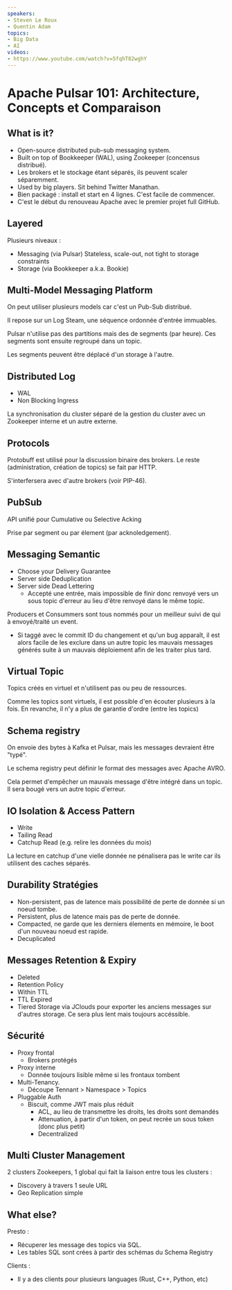 ```yaml
---
speakers:
- Steven Le Roux
- Quentin Adam
topics:
- Big Data
- AI
videos:
- https://www.youtube.com/watch?v=5fqhT82wghY
---
```


# Apache Pulsar 101: Architecture, Concepts et Comparaison

## What is it?

- Open-source distributed pub-sub messaging system.
- Built on top of Bookkeeper (WAL), using Zookeeper (concensus distribué).
- Les brokers et le stockage étant séparés, ils peuvent scaler séparemment.
- Used by big players. Sit behind Twitter Manathan.
- Bien packagé : install et start en 4 lignes. C'est facile de commencer.
- C'est le début du renouveau Apache avec le premier projet full GitHub.

## Layered

Plusieurs niveaux :

- Messaging (via Pulsar) Stateless, scale-out, not tight to storage constraints
- Storage (via Bookkeeper a.k.a. Bookie)

## Multi-Model Messaging Platform

On peut utiliser plusieurs models car c'est un Pub-Sub distribué.

Il repose sur un Log Steam, une séquence ordonnée d'entrée immuables.

Pulsar n'utilise pas des partitions mais des de segments (par heure). Ces segments sont ensuite regroupé dans un topic.

Les segments peuvent être déplacé d'un storage à l'autre.

## Distributed Log

- WAL
- Non Blocking Ingress

La synchronisation du cluster séparé de la gestion du cluster avec un Zookeeper interne et un autre externe.

## Protocols

Protobuff est utilisé pour la discussion binaire des brokers. Le reste (administration, création de topics) se fait par HTTP.

S'interfersera avec d'autre brokers (voir PIP-46).

## PubSub

API unifié pour Cumulative ou Selective Acking

Prise par segment ou par élement (par acknoledgement).

## Messaging Semantic

- Choose your Delivery Guarantee
- Server side Deduplication
- Server side Dead Lettering
  - Accepté une entrée, mais impossible de finir donc renvoyé vers un sous topic d'erreur au lieu d'être renvoyé dans le même topic.

Producers et Consummers sont tous nommés pour un meilleur suivi de qui à envoyé/traité un event.

- Si taggé avec le commit ID du changement et qu'un bug apparaît, il est alors facile de les exclure dans un autre topic les mauvais messages générés suite à un mauvais déploiement afin de les traiter plus tard.

## Virtual Topic

Topics créés en virtuel et n'utilisent pas ou peu de ressources.

Comme les topics sont virtuels, il est possible d'en écouter plusieurs à la fois. En revanche, il n'y a plus de garantie d'ordre (entre les topics)

## Schema registry

On envoie des bytes à Kafka et Pulsar, mais les messages devraient être "typé".

Le schema registry peut définir le format des messages avec Apache AVRO.

Cela permet d'empêcher un mauvais message d'être intégré dans un topic. Il sera bougé vers un autre topic d'erreur.

## IO Isolation & Access Pattern

- Write
- Tailing Read
- Catchup Read (e.g. relire les données du mois)

La lecture en catchup d'une vielle donnée ne pénalisera pas le write car ils utilisent des caches séparés.

## Durability Stratégies

- Non-persistent, pas de latence mais possibilité de perte de donnée si un noeud tombe.
- Persistent, plus de latence mais pas de perte de donnée.
- Compacted, ne garde que les derniers élements en mémoire, le boot d'un nouveau noeud est rapide.
- Decuplicated

## Messages Retention & Expiry

- Deleted
- Retention Policy
- Within TTL
- TTL Expired
- Tiered Storage via JClouds pour exporter les anciens messages sur d'autres storage. Ce sera plus lent mais toujours accéssible.

## Sécurité

- Proxy frontal
  - Brokers protégés
- Proxy interne
  - Donnée toujours lisible même si les frontaux tombent
- Multi-Tenancy.
  - Découpe Tennant > Namespace > Topics
- Pluggable Auth
  - Biscuit, comme JWT mais plus réduit
    - ACL, au lieu de transmettre les droits, les droits sont demandés
    - Attenuation, à partir d'un token, on peut recrée un sous token (donc plus petit)
    - Decentralized

## Multi Cluster Management

2 clusters Zookeepers, 1 global qui fait la liaison entre tous les clusters :

- Discovery à travers 1 seule URL
- Geo Replication simple

## What else?

Presto :
- Récuperer les message des topics via SQL.
- Les tables SQL sont crées à partir des schémas du Schema Registry

Clients :

- Il y a des clients pour plusieurs languages (Rust, C++, Python, etc)
